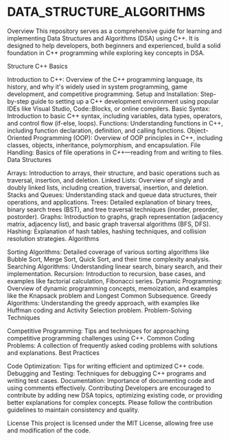 # DATA_STRUCTURE_ALGORITHMS
Overview
This repository serves as a comprehensive guide for learning and implementing Data Structures and Algorithms (DSA) using C++. It is designed to help developers, both beginners and experienced, build a solid foundation in C++ programming while exploring key concepts in DSA.

Structure
C++ Basics

Introduction to C++: Overview of the C++ programming language, its history, and why it's widely used in system programming, game development, and competitive programming.
Setup and Installation: Step-by-step guide to setting up a C++ development environment using popular IDEs like Visual Studio, Code::Blocks, or online compilers.
Basic Syntax: Introduction to basic C++ syntax, including variables, data types, operators, and control flow (if-else, loops).
Functions: Understanding functions in C++, including function declaration, definition, and calling functions.
Object-Oriented Programming (OOP): Overview of OOP principles in C++, including classes, objects, inheritance, polymorphism, and encapsulation.
File Handling: Basics of file operations in C++—reading from and writing to files.
Data Structures

Arrays: Introduction to arrays, their structure, and basic operations such as traversal, insertion, and deletion.
Linked Lists: Overview of singly and doubly linked lists, including creation, traversal, insertion, and deletion.
Stacks and Queues: Understanding stack and queue data structures, their operations, and applications.
Trees: Detailed explanation of binary trees, binary search trees (BST), and tree traversal techniques (inorder, preorder, postorder).
Graphs: Introduction to graphs, graph representation (adjacency matrix, adjacency list), and basic graph traversal algorithms (BFS, DFS).
Hashing: Explanation of hash tables, hashing techniques, and collision resolution strategies.
Algorithms

Sorting Algorithms: Detailed coverage of various sorting algorithms like Bubble Sort, Merge Sort, Quick Sort, and their time complexity analysis.
Searching Algorithms: Understanding linear search, binary search, and their implementation.
Recursion: Introduction to recursion, base cases, and examples like factorial calculation, Fibonacci series.
Dynamic Programming: Overview of dynamic programming concepts, memoization, and examples like the Knapsack problem and Longest Common Subsequence.
Greedy Algorithms: Understanding the greedy approach, with examples like Huffman coding and Activity Selection problem.
Problem-Solving Techniques

Competitive Programming: Tips and techniques for approaching competitive programming challenges using C++.
Common Coding Problems: A collection of frequently asked coding problems with solutions and explanations.
Best Practices

Code Optimization: Tips for writing efficient and optimized C++ code.
Debugging and Testing: Techniques for debugging C++ programs and writing test cases.
Documentation: Importance of documenting code and using comments effectively.
Contributing
Developers are encouraged to contribute by adding new DSA topics, optimizing existing code, or providing better explanations for complex concepts. Please follow the contribution guidelines to maintain consistency and quality.

License
This project is licensed under the MIT License, allowing free use and modification of the code.

